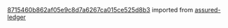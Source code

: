 [8715460b862af05e9c8d7a6267ca015ce525d8b3](https://github.com/insolar/assured-ledger/commit/8715460b862af05e9c8d7a6267ca015ce525d8b3) imported from [assured-ledger](https://github.com/insolar/assured-ledger)
